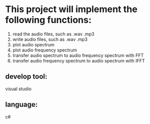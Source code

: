 # This project will implement the following functions:

1. read the audio files, such as .wav .mp3
2. write audio files, such as .wav .mp3
3. plot audio spectrum
4. plot audio frequency spectrum 
5. transfer audio spectrum to audio frequency spectrum with FFT
6. transfer audio frequency spectrum to audio spectrum with IFFT

## develop tool:

visual studio

## language:

c#


